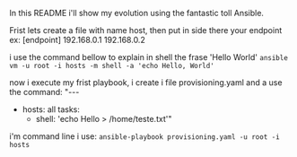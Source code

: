 In this README i'll show my evolution using the fantastic toll Ansible.

Frist lets create a file with name host, then put in side there your endpoint ex:
[endpoint]
192.168.0.1
192.168.0.2

i use the command bellow to explain in shell the frase 'Hello World'
`ansible vm -u root -i hosts -m shell -a 'echo Hello, World'`

now i execute my frist playbook, i create i file provisioning.yaml and a use the command:
"---
- hosts: all
  tasks:
  - shell: 'echo Hello > /home/teste.txt'"

i'm command line i use:
`ansible-playbook provisioning.yaml -u root -i hosts`